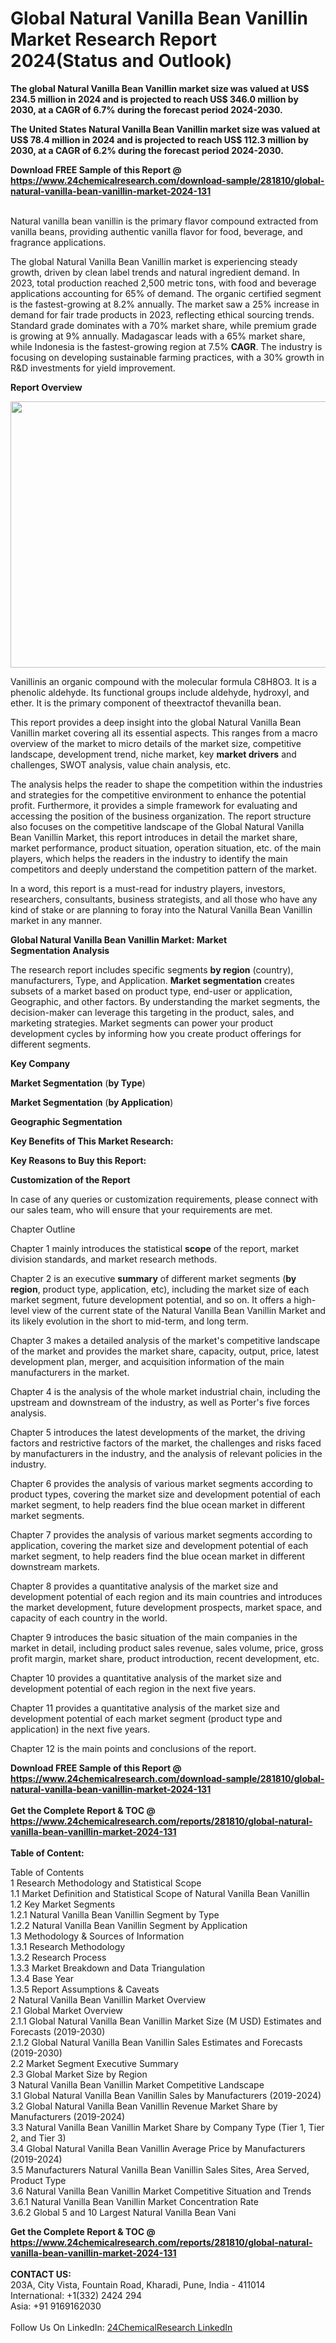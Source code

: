 <h1>Global Natural Vanilla Bean Vanillin Market Research Report 2024(Status and Outlook)</h1><p><strong>The global Natural Vanilla Bean Vanillin market size was valued at US$ 234.5 million in 2024 and is projected to reach US$ 346.0 million by 2030, at a CAGR of 6.7% during the forecast period 2024-2030.</strong></p><p>
</p><p><strong>The United States Natural Vanilla Bean Vanillin market size was valued at US$ 78.4 million in 2024 and is projected to reach US$ 112.3 million by 2030, at a CAGR of 6.2% during the forecast period 2024-2030.</strong></p><div><b>Download FREE Sample of this Report @ 
            <a href="https://www.24chemicalresearch.com/download-sample/281810/global-natural-vanilla-bean-vanillin-market-2024-131">
            https://www.24chemicalresearch.com/download-sample/281810/global-natural-vanilla-bean-vanillin-market-2024-131</a></b></div><br><p>
</p><p>Natural vanilla bean vanillin is the primary flavor compound extracted from vanilla beans, providing authentic vanilla flavor for food, beverage, and fragrance applications.</p><p>
</p><p>The global Natural Vanilla Bean Vanillin market is experiencing steady growth, driven by clean label trends and natural ingredient demand. In 2023, total production reached 2,500 metric tons, with food and beverage applications accounting for 65% of demand. The organic certified segment is the fastest-growing at 8.2% annually. The market saw a 25% increase in demand for fair trade products in 2023, reflecting ethical sourcing trends. Standard grade dominates with a 70% market share, while premium grade is growing at 9% annually. Madagascar leads with a 65% market share, while Indonesia is the fastest-growing region at 7.5% <strong>CAGR</strong>. The industry is focusing on developing sustainable farming practices, with a 30% growth in R&amp;D investments for yield improvement.</p><p>
</p><p><strong>Report Overview</strong></p><p>
</p><p><strong><img alt="" src="https://24chemicalresearch.com/assets/report-images/NaturalVanilla.png" style="height:426px; width:731px"></strong></p><p>
</p><p></p><p>
</p><p>Vanillinis an organic compound with the molecular formula C8H8O3. It is a phenolic aldehyde. Its functional groups include aldehyde, hydroxyl, and ether. It is the primary component of theextractof thevanilla bean.</p><p>
</p><p>This report provides a deep insight into the global Natural Vanilla Bean Vanillin market covering all its essential aspects. This ranges from a macro overview of the market to micro details of the market size, competitive landscape, development trend, niche market, key <strong>market drivers</strong> and challenges, SWOT analysis, value chain analysis, etc.</p><p>
</p><p>The analysis helps the reader to shape the competition within the industries and strategies for the competitive environment to enhance the potential profit. Furthermore, it provides a simple framework for evaluating and accessing the position of the business organization. The report structure also focuses on the competitive landscape of the Global Natural Vanilla Bean Vanillin Market, this report introduces in detail the market share, market performance, product situation, operation situation, etc. of the main players, which helps the readers in the industry to identify the main competitors and deeply understand the competition pattern of the market.</p><p>
</p><p>In a word, this report is a must-read for industry players, investors, researchers, consultants, business strategists, and all those who have any kind of stake or are planning to foray into the Natural Vanilla Bean Vanillin market in any manner.</p><p>
</p><p><strong>Global Natural Vanilla Bean Vanillin Market: Market Segmentation Analysis</strong></p><p>
</p><p>The research report includes specific segments <strong>by region</strong> (country), manufacturers, Type, and Application. <strong>Market segmentation</strong> creates subsets of a market based on product type, end-user or application, Geographic, and other factors. By understanding the market segments, the decision-maker can leverage this targeting in the product, sales, and marketing strategies. Market segments can power your product development cycles by informing how you create product offerings for different segments.</p><p>
</p><p><strong>Key Company</strong></p><p>
</p><p>
</p><p><strong>Market Segmentation</strong> (<strong>by Type</strong>)</p><p>
</p><p>
</p><p><strong>Market Segmentation</strong> (<strong>by Application</strong>)</p><p>
</p><p>
</p><p><strong>Geographic Segmentation</strong></p><p>
</p><p>
<strong>Key Benefits of This Market Research:</strong></p><p>
</p><p>
</p><p><strong>Key Reasons to Buy this Report:</strong></p><p>
</p><p>
</p><p><strong>Customization of the Report</strong></p><p>
</p><p>In case of any queries or customization requirements, please connect with our sales team, who will ensure that your requirements are met.</p><p>
</p><p>Chapter Outline</p><p>
</p><p>Chapter 1 mainly introduces the statistical <strong>scope</strong> of the report, market division standards, and market research methods.</p><p>
</p><p>Chapter 2 is an executive <strong>summary</strong> of different market segments (<strong>by region</strong>, product type, application, etc), including the market size of each market segment, future development potential, and so on. It offers a high-level view of the current state of the Natural Vanilla Bean Vanillin Market and its likely evolution in the short to mid-term, and long term.</p><p>
</p><p>Chapter 3 makes a detailed analysis of the market's competitive landscape of the market and provides the market share, capacity, output, price, latest development plan, merger, and acquisition information of the main manufacturers in the market.</p><p>
</p><p>Chapter 4 is the analysis of the whole market industrial chain, including the upstream and downstream of the industry, as well as Porter's five forces analysis.</p><p>
</p><p>Chapter 5 introduces the latest developments of the market, the driving factors and restrictive factors of the market, the challenges and risks faced by manufacturers in the industry, and the analysis of relevant policies in the industry.</p><p>
</p><p>Chapter 6 provides the analysis of various market segments according to product types, covering the market size and development potential of each market segment, to help readers find the blue ocean market in different market segments.</p><p>
</p><p>Chapter 7 provides the analysis of various market segments according to application, covering the market size and development potential of each market segment, to help readers find the blue ocean market in different downstream markets.</p><p>
</p><p>Chapter 8 provides a quantitative analysis of the market size and development potential of each region and its main countries and introduces the market development, future development prospects, market space, and capacity of each country in the world.</p><p>
</p><p>Chapter 9 introduces the basic situation of the main companies in the market in detail, including product sales revenue, sales volume, price, gross profit margin, market share, product introduction, recent development, etc.</p><p>
</p><p>Chapter 10 provides a quantitative analysis of the market size and development potential of each region in the next five years.</p><p>
</p><p>Chapter 11 provides a quantitative analysis of the market size and development potential of each market segment (product type and application) in the next five years.</p><p>
</p><p>Chapter 12 is the main points and conclusions of the report.</p><div><b>Download FREE Sample of this Report @ 
            <a href="https://www.24chemicalresearch.com/download-sample/281810/global-natural-vanilla-bean-vanillin-market-2024-131">
            https://www.24chemicalresearch.com/download-sample/281810/global-natural-vanilla-bean-vanillin-market-2024-131</a></b></div><br><div><b>Get the Complete Report & TOC @ 
            <a href="https://www.24chemicalresearch.com/reports/281810/global-natural-vanilla-bean-vanillin-market-2024-131">
            https://www.24chemicalresearch.com/reports/281810/global-natural-vanilla-bean-vanillin-market-2024-131</a></b></div><br>
            <b>Table of Content:</b><p>Table of Contents<br />
 1 Research Methodology and Statistical Scope<br />
 1.1 Market Definition and Statistical Scope of Natural Vanilla Bean Vanillin<br />
 1.2 Key Market Segments<br />
 1.2.1 Natural Vanilla Bean Vanillin Segment by Type<br />
 1.2.2 Natural Vanilla Bean Vanillin Segment by Application<br />
 1.3 Methodology & Sources of Information<br />
 1.3.1 Research Methodology<br />
 1.3.2 Research Process<br />
 1.3.3 Market Breakdown and Data Triangulation<br />
 1.3.4 Base Year<br />
 1.3.5 Report Assumptions & Caveats<br />
 2 Natural Vanilla Bean Vanillin Market Overview<br />
 2.1 Global Market Overview<br />
 2.1.1 Global Natural Vanilla Bean Vanillin Market Size (M USD) Estimates and Forecasts (2019-2030)<br />
 2.1.2 Global Natural Vanilla Bean Vanillin Sales Estimates and Forecasts (2019-2030)<br />
 2.2 Market Segment Executive Summary<br />
 2.3 Global Market Size by Region<br />
 3 Natural Vanilla Bean Vanillin Market Competitive Landscape<br />
 3.1 Global Natural Vanilla Bean Vanillin Sales by Manufacturers (2019-2024)<br />
 3.2 Global Natural Vanilla Bean Vanillin Revenue Market Share by Manufacturers (2019-2024)<br />
 3.3 Natural Vanilla Bean Vanillin Market Share by Company Type (Tier 1, Tier 2, and Tier 3)<br />
 3.4 Global Natural Vanilla Bean Vanillin Average Price by Manufacturers (2019-2024)<br />
 3.5 Manufacturers Natural Vanilla Bean Vanillin Sales Sites, Area Served, Product Type<br />
 3.6 Natural Vanilla Bean Vanillin Market Competitive Situation and Trends<br />
 3.6.1 Natural Vanilla Bean Vanillin Market Concentration Rate<br />
 3.6.2 Global 5 and 10 Largest Natural Vanilla Bean Vani</p><div><b>Get the Complete Report & TOC @ 
            <a href="https://www.24chemicalresearch.com/reports/281810/global-natural-vanilla-bean-vanillin-market-2024-131">
            https://www.24chemicalresearch.com/reports/281810/global-natural-vanilla-bean-vanillin-market-2024-131</a></b></div><br><b>CONTACT US:</b><br>
            203A, City Vista, Fountain Road, Kharadi, Pune, India - 411014<br>
            International: +1(332) 2424 294<br>
            Asia: +91 9169162030 <br><br>
            Follow Us On LinkedIn: <a href="https://www.linkedin.com/company/24chemicalresearch/">24ChemicalResearch LinkedIn</a>